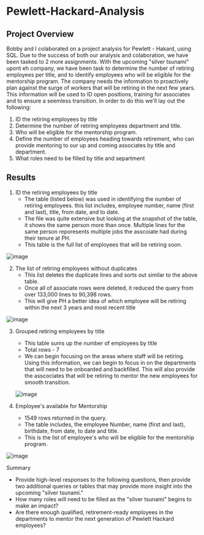 # Pewlett-Hackard-Analysis
## Project Overview
  Bobby and I colaborated on a project analysis for Pewlett - Hakard, using SQL.  Due to the success of both our analysis and colaboration, we have been tasked to 2 more assignments.  With the upcoming "silver tsunami" upont eh company, we have been task to determine the number of retiring employees per title, and to identify employees who will be eligible for the mentorship program.  The company needs the information to proactively plan against the surge of workers that will be retiring in the next few years.  This information will be used to ID open positions, training for associates and to ensure a seemless transition.  In order to do this we'll lay out the following:
 
  1. ID the retiring employees by title
  2. Determine the number of retiring employees department and title.
  3. Who will be eligible for the mentorship program.
  4. Define the number of employees heading towards retirement, who can provide mentoring to our up and coming associates by title and department.
  5. What roles need to be filled by title and separtment
 
## Results
1. ID the retiring employees by title
    - The table (listed below) was used in identifying the number of retiring employees.  this list includes, employee number, name (first and last), title, from date, and to date.
    - The file was quite extensive but looking at the snapshot of the table, it shows the same person more than once. Multiple lines for the same person reporesents multiple jobs the asscoiate had during their tenure at PH.
    - This table is the full list of employees that will be retiring soon.

![image](https://user-images.githubusercontent.com/94253815/149680492-e9f539cd-65dc-4fb2-8603-ad68bd347067.png)

2. The list of retiring employees without duplicates
    - This list deletes the duplicate lines and sorts out similar to the above table.
    - Once all of associate rows were deleted, it reduced the query from over 133,000 lines to 90,398 rows.
    - This will give PH a better idea of which employee will be retiring within the next 3 years  and most recent title


![image](https://user-images.githubusercontent.com/94253815/149681181-bde86d8f-b15f-4d41-b86f-d074e3a18fcd.png)


3. Grouped retiring employees by title
    - This table sums up the number of employees by title
    - Total rows - 7
    - We can begin focusing on the areas where staff will be retiring. 
   Using this information, we can begin to focus in on the departments that will need to be onboarded and backfilled.  This will also provide the asscociates that will be retiring to mentor the new employees for smooth transition.
   
   ![image](https://user-images.githubusercontent.com/94253815/149681388-95d9ca45-0b8b-47f0-8e9d-9328029c63ff.png)

4. Employee's available for Mentorship
    - 1549 rows returned in the query.
    - The table includes, the employee Number, name (first and last), birthdate, from date, to date and title.
    - This is the list of employee's who will be eligible for the mentorship program.


![image](https://user-images.githubusercontent.com/94253815/149682537-fdc99fbb-b507-4a56-9e7a-9594f12c1ca0.png)

  









Summary
- Provide high-level responses to the following questions, then provide two additional queries or tables that may provide more insight into the upcoming "silver tsunami."
- How many roles will need to be filled as the "silver tsunami" begins to make an impact?
- Are there enough qualified, retirement-ready employees in the departments to mentor the next generation of Pewlett Hackard employees?
